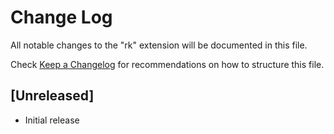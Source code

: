 # Change Log

All notable changes to the "rk" extension will be documented in this file.

Check [Keep a Changelog](http://keepachangelog.com/) for recommendations on how to structure this file.

## [Unreleased]

- Initial release